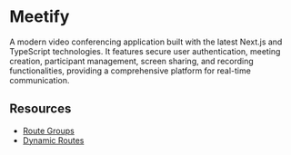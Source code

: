 # Meetify
 A modern video conferencing application built with the latest Next.js and TypeScript technologies. It features secure user authentication, meeting creation, participant management, screen sharing, and recording functionalities, providing a comprehensive platform for real-time communication.

## Resources
- [Route Groups](https://nextjs.org/docs/app/building-your-application/routing/route-groups)
- [Dynamic Routes](https://nextjs.org/docs/pages/building-your-application/routing/dynamic-routes)
